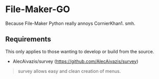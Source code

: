 # File-Maker-GO
Because File-Maker Python really annoys CornierKhan1. smh.

## Requirements
This only applies to those wanting to develop or build from the source.
- AlecAivazis/survey (https://github.com/AlecAivazis/survey)
> survey allows easy and clean creation of menus.
